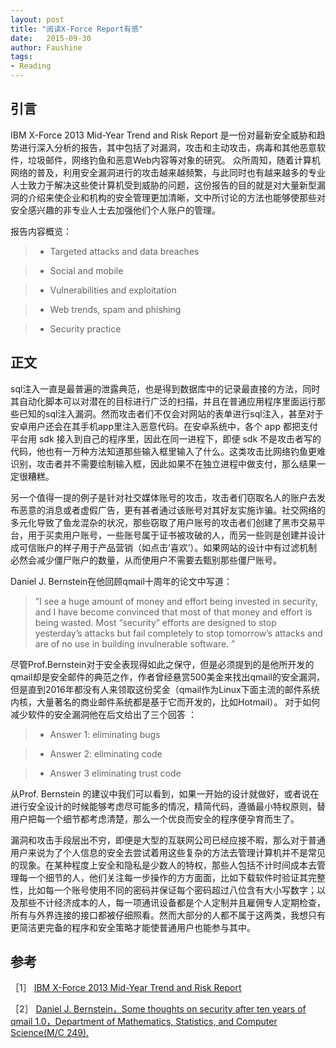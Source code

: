 ```yaml
---
layout: post
title: "阅读X-Force Report有感"
date:   2015-09-30
author: Faushine
tags: 
- Reading
---
```

## 引言

  IBM X-Force 2013 Mid-Year Trend and Risk Report 是一份对最新安全威胁和趋势进行深入分析的报告，其中包括了对漏洞，攻击和主动攻击，病毒和其他恶意软件，垃圾邮件，网络钓鱼和恶意Web内容等对象的研究。  众所周知，随着计算机网络的普及，利用安全漏洞进行的攻击越来越频繁，与此同时也有越来越多的专业人士致力于解决这些使计算机受到威胁的问题，这份报告的目的就是对大量新型漏洞的介绍来使企业和机构的安全管理更加清晰，文中所讨论的方法也能够使那些对安全感兴趣的非专业人士去加强他们个人账户的管理。

 报告内容概览：

> * Targeted attacks and data breaches

> * Social and mobile

> * Vulnerabilities and exploitation

> * Web trends, spam and phishing

> * Security practice

## 正文

sql注入一直是最普遍的泄露典范，也是得到数据库中的记录最直接的方法，同时其自动化脚本可以对潜在的目标进行广泛的扫描，并且在普通应用程序里面运行那些已知的sql注入漏洞。然而攻击者们不仅会对网站的表单进行sql注入，甚至对于安卓用户还会在其手机app里注入恶意代码。在安卓系统中，各个 app 都把支付平台用 sdk 接入到自己的程序里，因此在同一进程下，即便 sdk 不是攻击者写的代码，他也有一万种方法知道那些输入框里输入了什么。这类攻击比网络钓鱼更难识别，攻击者并不需要绘制输入框，因此如果不在独立进程中做支付，那么结果一定很糟糕。

另一个值得一提的例子是针对社交媒体账号的攻击，攻击者们窃取名人的账户去发布恶意的消息或者虚假广告，更有甚者通过该账号对其好友实施诈骗。社交网络的多元化导致了鱼龙混杂的状况，那些窃取了用户账号的攻击者们创建了黑市交易平台，用于买卖用户账号，一些账号属于证书被攻破的人，而另一些则是创建并设计成可信账户的样子用于产品营销（如点击‘喜欢’）。如果网站的设计中有过滤机制必然会减少僵尸账户的数量，从而使用户不需要去甄别那些僵尸账号。

Daniel J. Bernstein在他回顾qmail十周年的论文中写道：

> ”I see a huge amount of money and effort being invested in security, and I have become convinced that most of that money and effort is being wasted. Most “security” efforts are designed to stop yesterday’s attacks but fail completely to stop tomorrow’s attacks and are of no use in building invulnerable software. ” 

尽管Prof.Bernstein对于安全表现得如此之保守，但是必须提到的是他所开发的qmail却是安全邮件的典范之作，作者曾经悬赏500美金来找出qmail的安全漏洞，但是直到2016年都没有人来领取这份奖金（qmail作为Linux下面主流的邮件系统内核，大量著名的商业邮件系统都是基于它而开发的，比如Hotmail）。
对于如何减少软件的安全漏洞他在后文给出了三个回答 ：

> * Answer 1: eliminating bugs

> * Answer 2: eliminating code

> * Answer 3 eliminating trust code

从Prof. Bernstein 的建议中我们可以看到，如果一开始的设计就做好，或者说在进行安全设计的时候能够考虑尽可能多的情况，精简代码，遵循最小特权原则，替用户把每一个细节都考虑清楚，那么一个优良而安全的程序便孕育而生了。

漏洞和攻击手段层出不穷，即便是大型的互联网公司已经应接不暇，那么对于普通用户来说为了个人信息的安全去尝试着用这些复杂的方法去管理计算机并不是常见的现象。在某种程度上安全和隐私是少数人的特权，那些人包括不计时间成本去管理每一个细节的人，他们关注每一步操作的方方面面，比如下载软件时验证其完整性，比如每一个账号使用不同的密码并保证每个密码超过八位含有大小写数字；以及那些不计经济成本的人，每一项通讯设备都是个人定制并且雇佣专人定期检查，所有与外界连接的接口都被仔细照看。然而大部分的人都不属于这两类，我想只有更简洁更完备的程序和安全策略才能使普通用户也能参与其中。

## 参考

［1］	[IBM X-Force 2013 Mid-Year Trend and Risk Report](/img/in-post/IBM_XForce_2013_2013report.pdf)

［2］	[Daniel J. Bernstein，Some thoughts on security after ten years of qmail 1.0，Department of Mathematics, Statistics, and Computer Science(M/C 249).]( http://cr.yp.to/qmail/qmailsec-20071101.pdf)
